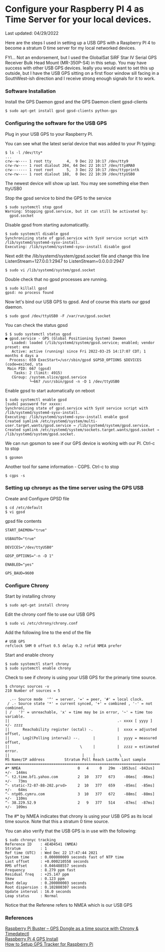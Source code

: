 # Configure your Raspberry PI 4 as Time Server for your local devices.

Last updated: 04/29/2022 

Here are the steps I used in setting up a USB GPS with a Raspberry PI 4 to become a stratum 0 time server for my local networked devices.

FYI... Not an endorsement, but I used the GlobalSat SiRF Star IV Serial GPS Receiver Bulk Head Mount (MR-350P-S4) in this setup.  You may have success with other USB GPS devices.  Ieally you would want to set this up outside, but I have the USB GPS sitting on a first floor window sill facing in a SouthWest-ish direction and I receive strong enough signals for it to work.

### Software Installation  

Install the GPS Daemon gpsd and the GPS Daemon client gpsd-clients
```
$ sudo apt-get install gpsd gpsd-clients python-gps
```
### Configuring the software for the USB GPS

Plug in your USB GPS to your Raspberry PI. 

You can see what the latest serial device that was added to your Pi typing:
```
$ ls -l /dev/tty*
...
crw--w---- 1 root tty       4,  9 Dec 22 10:17 /dev/tty9
crw-rw---- 1 root dialout 204, 64 Dec 22 10:17 /dev/ttyAMA0
crw------- 1 root root      5,  3 Dec 22 10:17 /dev/ttyprintk
crw-rw---- 1 root dialout 188,  0 Dec 22 10:39 /dev/ttyUSB0
```
The newest device will show up last.  You may see something else then ttyUSB0

Stop the gpsd service to bind the GPS to the service
```
$ sudo systemctl stop gpsd
Warning: Stopping gpsd.service, but it can still be activated by:
  gpsd.socket
```
Disable gpsd from starting automaticatlly.

```
$ sudo systemctl disable gpsd
Synchronizing state of gpsd.service with SysV service script with /lib/systemd/systemd-sysv-install.
Executing: /lib/systemd/systemd-sysv-install disable gpsd
```

Next edit the /lib/systemd/system/gpsd.socket file and change this line ListenStream=127.0.0.1:2947 to ListenStream=0.0.0.0:2947
```
$ sudo vi /lib/systemd/system/gpsd.socket
```

Double check that no gpsd processes are running.
```
$ sudo killall gpsd
gpsd: no process found
```

Now let's bind our USB GPS to gpsd.  And of course this starts our gpsd daemon.
```
$ sudo gpsd /dev/ttyUSB0 -F /var/run/gpsd.socket
```

You can check the status gpsd
```
$ $ sudo systemctl status gpsd
● gpsd.service - GPS (Global Positioning System) Daemon
   Loaded: loaded (/lib/systemd/system/gpsd.service; enabled; vendor preset: ena
   Active: active (running) since Fri 2022-03-25 14:17:07 CDT; 1 months 4 days a
  Process: 659 ExecStart=/usr/sbin/gpsd $GPSD_OPTIONS $DEVICES (code=exited, sta
 Main PID: 667 (gpsd)
    Tasks: 2 (limit: 4915)
   CGroup: /system.slice/gpsd.service
           └─667 /usr/sbin/gpsd -n -D 1 /dev/ttyUSB0
```

Enable gpsd to start automatically on reboot
```
$ sudo systemctl enable gpsd
[sudo] password for xxxxx: 
Synchronizing state of gpsd.service with SysV service script with /lib/systemd/systemd-sysv-install.
Executing: /lib/systemd/systemd-sysv-install enable gpsd
Created symlink /etc/systemd/system/multi-user.target.wants/gpsd.service → /lib/systemd/system/gpsd.service.
Created symlink /etc/systemd/system/sockets.target.wants/gpsd.socket → /lib/systemd/system/gpsd.socket.
```

We can run gpsmon to see if our GPS device is working with our PI.  Ctrl-c to stop 
```
$ gpsmon
```

Another tool for same information - CGPS.   Ctrl-c to stop
```
$ cgps -s
```


### Setting up chronyc as the time server using the GPS USB

Create and Configure GPSD file

```
$ cd /etc/default
$ vi gpsd
```

gpsd file contents
```
START_DAEMON="true"

USBAUTO="true"

DEVICES="/dev/ttyUSB0"

GDSP_OPTIONS="-n -D 1"

ENABLED="yes"

GPS_BAUD=9600
```

### Configure Chrony 

Start by installing chrony
```
$ sudo apt-get install chrony
```

Edit the chrony conf file to use our USB GPS
```
$ sudo vi /etc/chrony/chrony.conf
```

Add the following line to the end of the file
```
# USB GPS
refclock SHM 0 offset 0.5 delay 0.2 refid NMEA prefer
```

Start and enable chrony
```
$ sudo systemctl start chrony
$ sudo systemctl enable chrony
```

Check to see if chrony is using your USB GPS for the primariy time source. 
```
$ chronyc sources -v
210 Number of sources = 5

  .-- Source mode  '^' = server, '=' = peer, '#' = local clock.
 / .- Source state '*' = current synced, '+' = combined , '-' = not combined,
| /   '?' = unreachable, 'x' = time may be in error, '~' = time too variable.
||                                                 .- xxxx [ yyyy ] +/- zzzz
||      Reachability register (octal) -.           |  xxxx = adjusted offset,
||      Log2(Polling interval) --.      |          |  yyyy = measured offset,
||                                \     |          |  zzzz = estimated error.
||                                 |    |           \
MS Name/IP address         Stratum Poll Reach LastRx Last sample               
===============================================================================
#* NMEA                          0   4     0   29m  -1053us[ -842us] +/-  144ms
^- t2.time.bf1.yahoo.com         2  10   377   673    -86ms[  -86ms] +/-   73ms
^- static-72-87-88-202.prvd>     2  10   377   659    -85ms[  -85ms] +/-   64ms
^- ntp05.cymru.com               3  10   377   672    -88ms[  -88ms] +/-  110ms
^- 38.229.52.9                   2   9   377   514    -87ms[  -87ms] +/-  109ms

```
The #* by NMEA indicates that chrony is using your USB GPS as its local time source. Note that this a stratum 0 time source.

You can also verify that the USB GPS is in use with the following:
```
$ sudo chronyc tracking
Reference ID    : 4E4D4541 (NMEA)
Stratum         : 1
Ref time (UTC)  : Wed Dec 22 17:47:44 2021
System time     : 0.000000009 seconds fast of NTP time
Last offset     : +0.000210558 seconds
RMS offset      : 0.046488557 seconds
Frequency       : 8.279 ppm fast
Residual freq   : +25.147 ppm
Skew            : 0.123 ppm
Root delay      : 0.200000003 seconds
Root dispersion : 0.102880307 seconds
Update interval : 16.0 seconds
Leap status     : Normal
```

Notice that the Referene refers to NMEA which is our USB GPS


### References 
[Raspberry Pi Buster – GPS Dongle as a time source with Chrony & Timedatectl](https://photobyte.org/raspberry-pi-stretch-gps-dongle-as-a-time-source-with-chrony-timedatectl/)  
[Raspberry Pi 4 GPS Install](https://www.youtube.com/watch?v=isVHkovZuSM)  
[How to Setup GPS Tracker for Raspberry Pi](https://www.youtube.com/watch?v=A1zmhxcUOxw)

